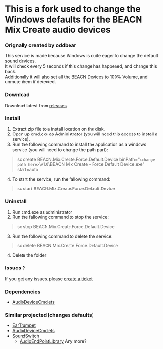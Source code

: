 # This is a fork used to change the Windows defaults for the BEACN Mix Create audio devices

### Orignally created by oddbear


This service is made because Windows is quite eager to change the default sound devices. <br />
It will check every 5 seconds if this change has happened, and change this back.<br />
Additionally it will also set all the BEACN Devices to 100% Volume, and unmute them if detected.

### Download

Download latest from [releases](https://github.com/GinjahWolf92/BEACN-Mix-Create-Force-Default/releases/download/v1.0/v1.0.zip)

### Install

1. Extract zip file to a install location on the disk.
2. Open up cmd.exe as Administrator (you will need this access to install a service).
3. Run the following command to install the application as a windows service (you will need to change the path part):
> sc create BEACN.Mix.Create.Force.Default.Device binPath="`<change path here>`\v1.0\BEACN Mix Create - Force Default Device.exe" start=auto
4. To start the service, run the fallowing command:
> sc start BEACN.Mix.Create.Force.Default.Device

### Uninstall

1. Run cmd.exe as administrator
2. Run the fallowing command to stop the service:
> sc stop BEACN.Mix.Create.Force.Default.Device
3. Run the following command to delete the service:
> sc delete BEACN.Mix.Create.Force.Default.Device
4. Delete the folder

### Issues ?

If you get any issues, please [create a ticket](https://github.com/GinjahWolf92/BEACN-Mix-Create-Force-Default/issues).

### Dependencies
* [AudioDeviceCmdlets](https://github.com/frgnca/AudioDeviceCmdlets)

### Similar projected (changes defaults)
- [EarTrumpet](https://github.com/File-New-Project/EarTrumpet/)
- [AudioDeviceCmdlets](https://github.com/frgnca/AudioDeviceCmdlets)
- [SoundSwitch](https://github.com/Belphemur/SoundSwitch)
  - [AudioEndPointLibrary](https://github.com/Belphemur/AudioEndPointLibrary)
Any more?
